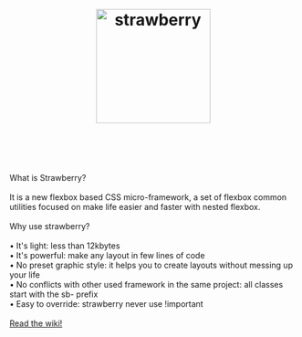 <h1 align="center">
    <br>
    <img width="200" src="https://github.com/jfet97/strawberry/blob/master/img/logo.png" alt="strawberry">
    <br>
    <br>
    <br>
</h1>

What is Strawberry? 
<br><br>
It is a new flexbox based CSS micro-framework, a set of flexbox common utilities focused on make life easier and faster with nested flexbox.
<br><br>
Why use strawberry? 
<br><br>
• It's light: less than 12kbytes<br>
• It's powerful: make any layout in few lines of code<br>
• No preset graphic style: it helps you to create layouts without messing up your life<br>
• No conflicts with other used framework in the same project: all classes start with the sb- prefix<br>
• Easy to override: strawberry never use !important 
<br><br>
[Read the wiki!](https://github.com/jfet97/strawberry/wiki)

